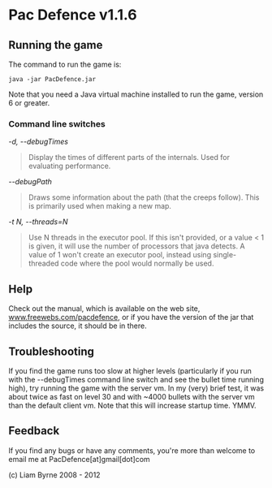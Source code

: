 # Pac Defence v1.1.6

## Running the game

The command to run the game is:

    java -jar PacDefence.jar

Note that you need a Java virtual machine installed to run the game, version 6 or greater.

### Command line switches

*-d, --debugTimes*
> Display the times of different parts of the internals. Used for evaluating
performance.

*--debugPath*
> Draws some information about the path (that the creeps follow). This is primarily used when making a new map.

*-t N, --threads=N*
> Use N threads in the executor pool. If this isn't provided, or a value < 1 is given, it will use the number of processors that java detects. A value of 1 won't create an executor pool, instead using single-threaded code where the pool would normally be used.

## Help

Check out the manual, which is available on the web site, www.freewebs.com/pacdefence, or if you have the version of the jar that includes the source, it should be in there.

## Troubleshooting

If you find the game runs too slow at higher levels (particularly if you run with the --debugTimes command line switch and see the bullet time running high), try running the game with the server vm. In my (very) brief test, it was about twice as fast on level 30 and with ~4000 bullets with the server vm than the default client vm. Note that this will increase startup time. YMMV.

## Feedback

If you find any bugs or have any comments, you're more than welcome to email me at PacDefence[at]gmail[dot]com

(c) Liam Byrne 2008 - 2012

